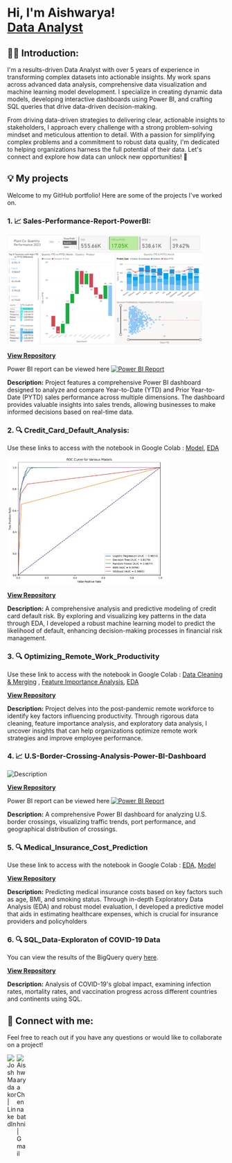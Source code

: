 <h1>Hi, I'm Aishwarya! <br/><a href="https://www.linkedin.com/in/aishwarya-chennabathni/">Data Analyst</a>

<h2>👨‍💻 Introduction:</h2>

I'm a results-driven Data Analyst with over 5 years of experience in transforming complex datasets into actionable insights. My work spans across advanced data analysis, comprehensive data visualization and machine learning model development. I specialize in creating dynamic data models, developing interactive dashboards using Power BI, and crafting SQL queries that drive data-driven decision-making.

From driving data-driven strategies to delivering clear, actionable insights to stakeholders, I approach every challenge with a strong problem-solving mindset and meticulous attention to detail. With a passion for simplifying complex problems and a commitment to robust data quality, I'm dedicated to helping organizations harness the full potential of their data. Let's connect and explore how data can unlock new opportunities! 🚀

<h2>💡 My projects </h2>

Welcome to my GitHub portfolio! Here are some of the projects I've worked on.

### 1. 📈 Sales-Performance-Report-PowerBI: 
<img src="https://github.com/Aishwaryachen11/Sales-Performance-Report-PowerBI/blob/main/Images/Overview.png" alt="Description" width="450"/> 

**[View Repository](https://github.com/Aishwaryachen11/Sales-Performance-Report-PowerBI)**

Power BI report can be viewed here [![Power BI Report](https://img.shields.io/badge/Power_BI-Report-blue)](https://app.powerbi.com/reportEmbed?reportId=84dc0a4d-059d-46a3-bbab-712e633db11a&autoAuth=true&ctid=a07a08e4-f462-4dcc-adea-5a9d6e00d8ec)

**Description:** Project features a comprehensive Power BI dashboard designed to analyze and compare Year-to-Date (YTD) and Prior Year-to-Date (PYTD) sales performance across multiple dimensions. The dashboard provides valuable insights into sales trends, allowing businesses to make informed decisions based on real-time data.

### 2. 🔍 Credit_Card_Default_Analysis:

Use these links to access with the notebook in Google Colab : [Model](https://github.com/Aishwaryachen11/Credit_Card_Default_Analysis/blob/main/Credit_Card_Default_Prediction.ipynb), [EDA](https://github.com/Aishwaryachen11/Credit_Card_Default_Analysis/blob/main/Credit_Card_Default_Data_EDA.ipynb)

<img src="https://github.com/Aishwaryachen11/Credit_Card_Default_Analysis/blob/main/Images/ROC%20curve.jpg" alt="Description" width="370"/> 

**[View Repository](https://github.com/Aishwaryachen11/Credit_Card_Default_Analysis)** 

**Description:** A comprehensive analysis and predictive modeling of credit card default risk. By exploring and visualizing key patterns in the data through EDA, I developed a robust machine learning model to predict the likelihood of default, enhancing decision-making processes in financial risk management. 

### 3. 🔍 Optimizing_Remote_Work_Productivity
Use these link to access with the notebook in Google Colab :
[Data Cleaning & Merging](https://github.com/Aishwaryachen11/Optimizing_Remote_Work_Productivity/blob/main/Merging_%26_Data_Cleaning.ipynb)
, [Feature Importance Analysis](https://github.com/Aishwaryachen11/Optimizing_Remote_Work_Productivity/blob/main/RW_Feature_Importance_Analysis.ipynb), [EDA](https://github.com/Aishwaryachen11/Optimizing_Remote_Work_Productivity/blob/main/Exploratory_Data_Analysis_.ipynb)

 **[View Repository](https://github.com/Aishwaryachen11/Optimizing_Remote_Work_Productivity)**

**Description:** Project delves into the post-pandemic remote workforce to identify key factors influencing productivity. Through rigorous data cleaning, feature importance analysis, and exploratory data analysis, I uncover insights that can help organizations optimize remote work strategies and improve employee performance.

### 4. 📈 U.S-Border-Crossing-Analysis-Power-BI-Dashboard
<img src="https://github.com/Aishwaryachen11/U.S-Border-Crossing-Analysis-Power-BI-Dashboard/blob/main/Images/Overview.png" alt="Description" width="450"/> 

**[View Repository](https://github.com/Aishwaryachen11/U.S-Border-Crossing-Analysis-Power-BI-Dashboard)**

Power BI report can be viewed here [![Power BI Report](https://img.shields.io/badge/Power_BI-Report-blue)](https://app.powerbi.com/reportEmbed?reportId=60b169e3-363c-475a-9600-6893bfcbd719&autoAuth=true&ctid=a07a08e4-f462-4dcc-adea-5a9d6e00d8ec)

**Description:** A comprehensive Power BI dashboard for analyzing U.S. border crossings, visualizing traffic trends, port performance, and geographical distribution of crossings. 

### 5. 🔍 Medical_Insurance_Cost_Prediction
Use these link to access with the notebook in Google Colab :
[EDA](https://github.com/Aishwaryachen11/Medical_Insurance_Cost_Prediction/blob/main/Medical_Cost_Prediction.ipynb), [Model](https://github.com/Aishwaryachen11/Medical_Insurance_Cost_Prediction/blob/main/Medical_Cost_Prediction.ipynb)

**[View Repository](https://github.com/Aishwaryachen11/Medical_Insurance_Cost_Prediction)**

**Description:** Predicting medical insurance costs based on key factors such as age, BMI, and smoking status. Through in-depth Exploratory Data Analysis (EDA) and robust model evaluation, I developed a predictive model that aids in estimating healthcare expenses, which is crucial for insurance providers and policyholders 

### 6. 🔍 SQL_Data-Exploraton of COVID-19 Data

You can view the results of the BigQuery query [here](https://console.cloud.google.com/bigquery?sq=891015959491:6dce298f69b84930b10767858997b1b8).

**[View Repository](https://github.com/Aishwaryachen11/SQL_Data-Exploraton)**

**Description:** Analysis of COVID-19's global impact, examining infection rates, mortality rates, and vaccination progress across different countries and continents using SQL. 

<h2> 🤳 Connect with me:</h2>

Feel free to reach out if you have any questions or would like to collaborate on a project!

[<img align="left" alt="JoshMadakor | LinkedIn" width="22px" src="https://cdn.jsdelivr.net/npm/simple-icons@v3/icons/linkedin.svg" />][linkedin]
[<img align="left" alt="Aishwarya Chennabathni | Gmail" width="22px" src="https://cdn.jsdelivr.net/npm/simple-icons@v3/icons/gmail.svg" />][gmail]

[linkedin]:https://www.linkedin.com/in/aishwarya-chennabathni/
[gmail]:mailto:aishwarya.chen11@gmail.com

<!--
**joshmadakor1/joshmadakor1** is a ✨ _special_ ✨ repository because its `README.md` (this file) appears on your GitHub profile.

Here are some ideas to get you started:

- 🔭 I’m currently working on ...
- 🌱 I’m currently learning ...
- 👯 I’m looking to collaborate on ...
- 🤔 I’m looking for help with ...
- 💬 Ask me about ...
- 📫 How to reach me: ...
- 😄 Pronouns: ...
- ⚡ Fun fact: ...
-->
